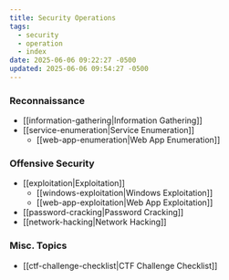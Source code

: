 ```yaml
---
title: Security Operations
tags:
  - security
  - operation
  - index
date: 2025-06-06 09:22:27 -0500
updated: 2025-06-06 09:54:27 -0500
---
```


### Reconnaissance

* [[information-gathering|Information Gathering]]
* [[service-enumeration|Service Enumeration]]
	* [[web-app-enumeration|Web App Enumeration]]

### Offensive Security

* [[exploitation|Exploitation]]
	* [[windows-exploitation|Windows Exploitation]]
	* [[web-app-exploitation|Web App Exploitation]]
* [[password-cracking|Password Cracking]]
* [[network-hacking|Network Hacking]]

### Misc. Topics

* [[ctf-challenge-checklist|CTF Challenge Checklist]]
